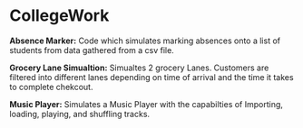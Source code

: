 # CollegeWork

**Absence Marker:**
Code which simulates marking absences onto a list of students from data gathered from a csv file.

**Grocery Lane Simualtion:**
Simualtes 2 grocery Lanes. Customers are filtered into different lanes depending on time of arrival and the time it takes to complete chekcout.

**Music Player:**
Simulates a Music Player with the capabilties of Importing, loading, playing, and shuffling tracks.
